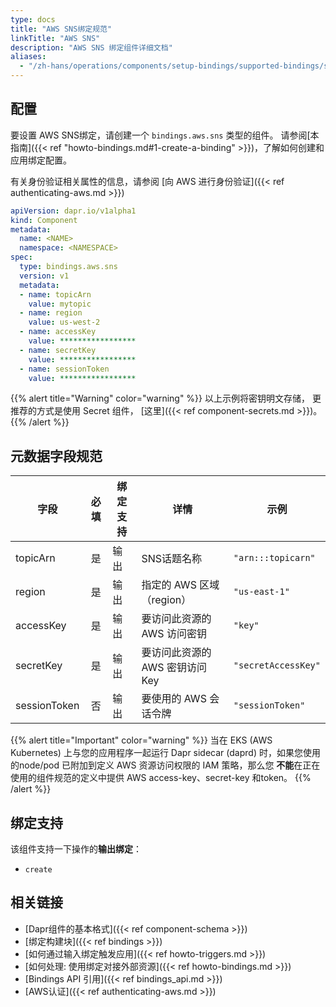 ```yaml
---
type: docs
title: "AWS SNS绑定规范"
linkTitle: "AWS SNS"
description: "AWS SNS 绑定组件详细文档"
aliases:
  - "/zh-hans/operations/components/setup-bindings/supported-bindings/sns/"
---
```


## 配置

要设置 AWS SNS绑定，请创建一个 `bindings.aws.sns` 类型的组件。 请参阅[本指南]({{< ref "howto-bindings.md#1-create-a-binding" >}})，了解如何创建和应用绑定配置。

有关身份验证相关属性的信息，请参阅 [向 AWS 进行身份验证]({{< ref authenticating-aws.md >}})

```yaml
apiVersion: dapr.io/v1alpha1
kind: Component
metadata:
  name: <NAME>
  namespace: <NAMESPACE>
spec:
  type: bindings.aws.sns
  version: v1
  metadata:
  - name: topicArn
    value: mytopic
  - name: region
    value: us-west-2
  - name: accessKey
    value: *****************
  - name: secretKey
    value: *****************
  - name: sessionToken
    value: *****************

```

{{% alert title="Warning" color="warning" %}}
以上示例将密钥明文存储， 更推荐的方式是使用 Secret 组件， [这里]({{< ref component-secrets.md >}})。
{{% /alert %}}

## 元数据字段规范

| 字段           | 必填 | 绑定支持 | 详情                   | 示例                  |
| ------------ |:--:| ---- | -------------------- | ------------------- |
| topicArn     | 是  | 输出   | SNS话题名称              | `"arn:::topicarn"`  |
| region       | 是  | 输出   | 指定的 AWS 区域（region）   | `"us-east-1"`       |
| accessKey    | 是  | 输出   | 要访问此资源的 AWS 访问密钥     | `"key"`             |
| secretKey    | 是  | 输出   | 要访问此资源的 AWS 密钥访问 Key | `"secretAccessKey"` |
| sessionToken | 否  | 输出   | 要使用的 AWS 会话令牌        | `"sessionToken"`    |

{{% alert title="Important" color="warning" %}}
当在 EKS (AWS Kubernetes) 上与您的应用程序一起运行 Dapr sidecar (daprd) 时，如果您使用的node/pod 已附加到定义 AWS 资源访问权限的 IAM 策略，那么您 **不能**在正在使用的组件规范的定义中提供 AWS access-key、secret-key 和token。
{{% /alert %}}

## 绑定支持

该组件支持一下操作的**输出绑定**：

- `create`

## 相关链接

- [Dapr组件的基本格式]({{< ref component-schema >}})
- [绑定构建块]({{< ref bindings >}})
- [如何通过输入绑定触发应用]({{< ref howto-triggers.md >}})
- [如何处理: 使用绑定对接外部资源]({{< ref howto-bindings.md >}})
- [Bindings API 引用]({{< ref bindings_api.md >}})
- [AWS认证]({{< ref authenticating-aws.md >}})
